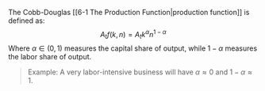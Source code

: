 The Cobb-Douglas [[6-1 The Production Function|production function]] is defined as:
$$
A_tf(k, n)=A_tk^\alpha n^{1-\alpha}
$$
	Where $\alpha \in (0, 1)$ measures the capital share of output, while $1-\alpha$ measures the labor share of output. 

> Example: A very labor-intensive business will have $\alpha \approx 0$ and $1-\alpha \approx 1$.


